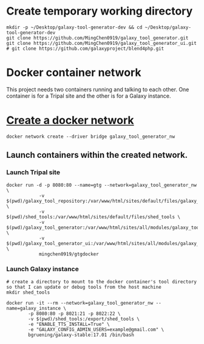 # Create temporary working directory

``` 
mkdir -p ~/Desktop/galaxy-tool-generator-dev && cd ~/Desktop/galaxy-tool-generator-dev
git clone https://github.com/MingChen0919/galaxy_tool_generator.git
git clone https://github.com/MingChen0919/galaxy_tool_generator_ui.git
# git clone https://github.com/galaxyproject/blend4php.git
```

# Docker container network

This project needs two containers running and talking to each other. One container is
for a Tripal site and the other is for a Galaxy instance.


# [Create a docker network](https://docs.docker.com/engine/userguide/networking/#bridge-networks)

```
docker network create --driver bridge galaxy_tool_generator_nw
```

## Launch containers within the created network.

### Launch Tripal site

``` 
docker run -d -p 8080:80 --name=gtg --network=galaxy_tool_generator_nw \
            -v $(pwd)/galaxy_tool_repository:/var/www/html/sites/default/files/galaxy_tool_repository \
            -v $(pwd)/shed_tools:/var/www/html/sites/default/files/shed_tools \
            -v $(pwd)/galaxy_tool_generator:/var/www/html/sites/all/modules/galaxy_tool_generator \
            -v $(pwd)/galaxy_tool_generator_ui:/var/www/html/sites/all/modules/galaxy_tool_generator_ui \
            mingchen0919/gtgdocker
```            



### Launch Galaxy instance

```
# create a directory to mount to the docker container's tool directory so that I can update or debug tools from the host machine
mkdir shed_tools
 
docker run -it --rm --network=galaxy_tool_generator_nw --name=galaxy_instance \
        -p 8080:80 -p 8021:21 -p 8022:22 \
        -v $(pwd)/shed_tools:/export/shed_tools \
        -e "ENABLE_TTS_INSTALL=True" \
        -e "GALAXY_CONFIG_ADMIN_USERS=example@gmail.com" \
        bgruening/galaxy-stable:17.01 /bin/bash
```



